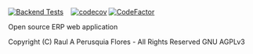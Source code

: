 
[![Backend Tests](https://github.com/inikoo/aiku/actions/workflows/testing.yml/badge.svg?branch=main)](https://github.com/inikoo/aiku/actions/workflows/testing.yml)
&nbsp;&nbsp;&nbsp;[![codecov](https://codecov.io/gh/inikoo/aiku/graph/badge.svg?token=3GMXH7N7Q3)](https://codecov.io/gh/inikoo/wowsbar)
[![CodeFactor](https://www.codefactor.io/repository/github/inikoo/aiku/badge)](https://www.codefactor.io/repository/github/inikoo/aiku)

Open source ERP web application

Copyright (C) Raul A Perusquia Flores - All Rights Reserved GNU AGPLv3
